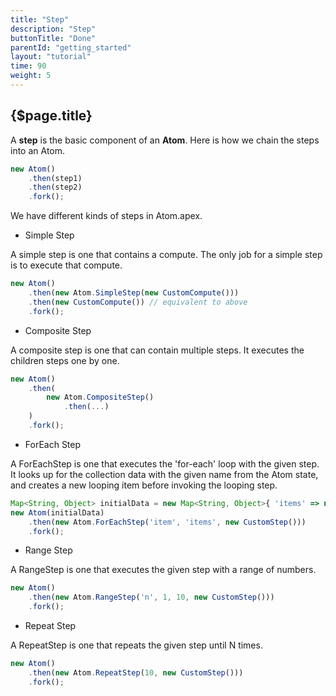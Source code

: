 ```yaml
---
title: "Step"
description: "Step"
buttonTitle: "Done"
parentId: "getting_started"
layout: "tutorial"
time: 90
weight: 5
---
```


## {$page.title}

A **step** is the basic component of an **Atom**. Here is how we chain the steps into an Atom.

```javascript
new Atom()
    .then(step1)
    .then(step2)
    .fork();
```

We have different kinds of steps in Atom.apex.

- Simple Step

A simple step is one that contains a compute. The only job for a simple step is to execute that compute.

```javascript
new Atom()
    .then(new Atom.SimpleStep(new CustomCompute()))
    .then(new CustomCompute()) // equivalent to above
    .fork();
```

- Composite Step

A composite step is one that can contain multiple steps. It executes the children steps one by one.

```javascript
new Atom()
    .then(
        new Atom.CompositeStep()
            .then(...)
    )
    .fork();
```

- ForEach Step

A ForEachStep is one that executes the 'for-each' loop with the given step. It looks up for the collection data with the given name from the Atom state, and creates a new looping item before invoking the looping step.

```javascript
Map<String, Object> initialData = new Map<String, Object>{ 'items' => new List<Object>{ ... } };
new Atom(initialData)
    .then(new Atom.ForEachStep('item', 'items', new CustomStep()))
    .fork();
```

- Range Step

A RangeStep is one that executes the given step with a range of numbers.


```javascript
new Atom()
    .then(new Atom.RangeStep('n', 1, 10, new CustomStep()))
    .fork();
```

- Repeat Step

A RepeatStep is one that repeats the given step until N times.

```javascript
new Atom()
    .then(new Atom.RepeatStep(10, new CustomStep()))
    .fork();
```

